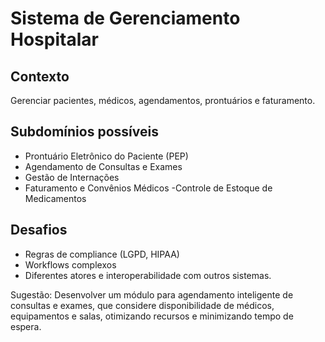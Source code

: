 # Sistema de Gerenciamento Hospitalar

## Contexto
Gerenciar pacientes, médicos, agendamentos, prontuários e faturamento.
## Subdomínios possíveis
- Prontuário Eletrônico do Paciente (PEP)
- Agendamento de Consultas e Exames
- Gestão de Internações
- Faturamento e Convênios Médicos
 -Controle de Estoque de Medicamentos
## Desafios
- Regras de compliance (LGPD, HIPAA)
- Workflows complexos
- Diferentes atores e interoperabilidade com outros sistemas.

Sugestão: Desenvolver um módulo para agendamento inteligente de consultas e exames, que considere disponibilidade de médicos, equipamentos e salas, otimizando recursos e minimizando tempo de espera.
